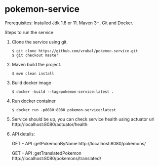 # pokemon-service

Prerequisites:
Installed Jdk 1.8 or 11. Maven 3+, Git and Docker.

Steps to run the service

1. Clone the service using git.
   ```
   $ git clone https://github.com/vrubal/pokemon-service.git 
   $ git checkout master
   ```
2. Maven build the project.
   ```
   $ mvn clean install
   ```
3. Build docker image
   ```
   $ docker -build --tag=pokemon-service:latest .
   ```
4. Run docker container
   ```
   $ docker run -p8080:8080 pokemon-service:latest
   ```
5. Service should be up, you can check service health using actuator url
   http://localhost:8080/actuator/health

6. API details:
   
   GET - API :getPokemonByName 
   http://localhost:8080/pokemons/<name>
  
   GET - API :getTranslatedPokemon
   http://localhost:8080/pokemons/translated/<name>

   
